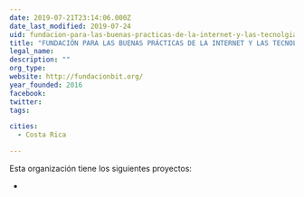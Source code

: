 ```yaml
---
date: 2019-07-21T23:14:06.000Z
date_last_modified: 2019-07-24
uid: fundacion-para-las-buenas-practicas-de-la-internet-y-las-tecnolgias-fundabit
title: "FUNDACIÓN PARA LAS BUENAS PRÁCTICAS DE LA INTERNET Y LAS TECNOLGÍAS - FUNDABIT"
legal_name: 
description: ""
org_type: 
website: http://fundacionbit.org/
year_founded: 2016
facebook: 
twitter: 
tags:

cities: 
  - Costa Rica

---
```


Esta organización tiene los siguientes proyectos:

- [](/i/appcesible.html)
